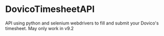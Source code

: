 # DovicoTimesheetAPI
API using python and selenium webdrivers to fill and submit your Dovico's timesheet. May only work in v9.2
